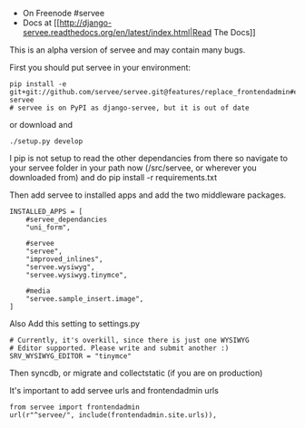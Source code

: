 * On Freenode #servee
* Docs at [[http://django-servee.readthedocs.org/en/latest/index.html|Read The Docs]]


This is an alpha version of servee and may contain many bugs.

First you should put servee in your environment:

    pip install -e git+git://github.com/servee/servee.git@features/replace_frontendadmin#egg=django-servee
    # servee is on PyPI as django-servee, but it is out of date

or download and

    ./setup.py develop

I pip is not setup to read the other dependancies from there so navigate to your servee folder in your path now (<env>/src/servee, or wherever you downloaded from) and do pip install -r requirements.txt

Then add servee to installed apps and add the two middleware packages.

    INSTALLED_APPS = [
        #servee_dependancies
        "uni_form",
    
        #servee
        "servee",
        "improved_inlines",
        "servee.wysiwyg",
        "servee.wysiwyg.tinymce",

        #media
        "servee.sample_insert.image",    
    ]

Also Add this setting to settings.py

    # Currently, it's overkill, since there is just one WYSIWYG
    # Editor supported. Please write and submit another :)
    SRV_WYSIWYG_EDITOR = "tinymce"

Then syncdb, or migrate and collectstatic (if you are on production)

It's important to add servee urls and frontendadmin urls
    
    from servee import frontendadmin
    url(r"^servee/", include(frontendadmin.site.urls)),
